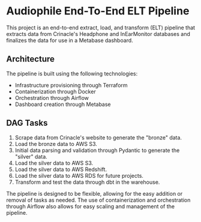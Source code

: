 # Audiophile End-To-End ELT Pipeline

This project is an end-to-end extract, load, and transform (ELT) pipeline that extracts data from Crinacle's Headphone and InEarMonitor databases and finalizes the data for use in a Metabase dashboard.

## Architecture

The pipeline is built using the following technologies:
- Infrastructure provisioning through Terraform
- Containerization through Docker
- Orchestration through Airflow
- Dashboard creation through Metabase

## DAG Tasks
1. Scrape data from Crinacle's website to generate the "bronze" data.
2. Load the bronze data to AWS S3.
3. Initial data parsing and validation through Pydantic to generate the "silver" data.
4. Load the silver data to AWS S3.
5. Load the silver data to AWS Redshift.
6. Load the silver data to AWS RDS for future projects.
7. Transform and test the data through dbt in the warehouse.

The pipeline is designed to be flexible, allowing for the easy addition or removal of tasks as needed. The use of containerization and orchestration through Airflow also allows for easy scaling and management of the pipeline.
